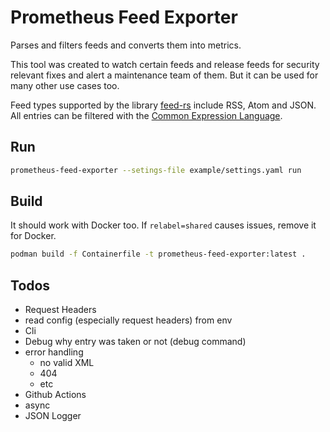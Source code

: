 # Prometheus Feed Exporter

Parses and filters feeds and converts them into metrics.

This tool was created to watch certain feeds and release feeds
for security relevant fixes and alert a maintenance team of them.
But it can be used for many other use cases too.

Feed types supported by the library [feed-rs](https://github.com/feed-rs/feed-rs)
include RSS, Atom and JSON. All entries can be filtered with the
[Common Expression Language](https://github.com/google/cel-spec/blob/master/doc/intro.md).

## Run

````bash
prometheus-feed-exporter --setings-file example/settings.yaml run
````

## Build

It should work with Docker too. If `relabel=shared` causes issues, remove it for Docker.

````bash
podman build -f Containerfile -t prometheus-feed-exporter:latest .
````


## Todos

* Request Headers
* read config (especially request headers) from env
* Cli
* Debug why entry was taken or not (debug command)
* error handling
  * no valid XML
  * 404
  * etc
* Github Actions
* async
* JSON Logger
